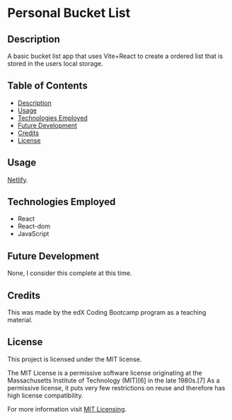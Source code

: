 # Personal Bucket List

## Description

A basic bucket list app that uses Vite+React to create a ordered list that is stored in the users local storage.

## Table of Contents
- [Description](#description)
- [Usage](#usage)
- [Technologies Employed](#technologies-employed)
- [Future Development](#future-development)
- [Credits](#credits)
- [License](#license)

## Usage
[Netlify](https://bucket-list-skyshae.netlify.app/).

## Technologies Employed
* React
* React-dom
* JavaScript

## Future Development
None, I consider this complete at this time.

## Credits
This was made by the edX Coding Bootcamp program as a teaching material.

## License

This project is licensed under the MIT license.

The MIT License is a permissive software license originating at the Massachusetts Institute of Technology (MIT)[6] in the late 1980s.[7] As a permissive license, it puts very few restrictions on reuse and therefore has high license compatibility.

For more information visit [MIT Licensing](https://choosealicense.com/licenses/mit/).